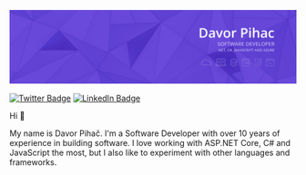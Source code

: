 [![Davor Pihac GitHub Banner](./assets/header.png)](https://dpihac.dev)

[![Twitter Badge](https://img.shields.io/badge/Twitter-Profile-informational?style=flat&logo=twitter&logoColor=white&color=1CA2F1)](https://twitter.com/dpihac)
[![LinkedIn Badge](https://img.shields.io/badge/LinkedIn-Profile-informational?style=flat&logo=linkedin&logoColor=white&color=0D76A8)](https://www.linkedin.com/in/dpihac/)

Hi 👋

My name is Davor Pihač. I'm a Software Developer with over 10 years of experience in building software. I love working with ASP.NET Core, C# and JavaScript the most, but I also like to experiment with other languages and frameworks.